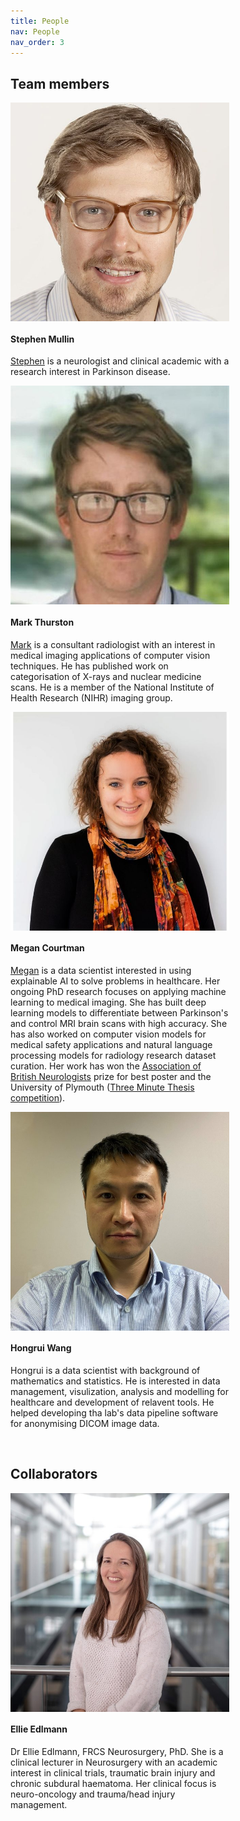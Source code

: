 ```yaml
---
title: People
nav: People
nav_order: 3
---
```

## Team members

<div class="container custom-container">
    <div class="row">
        <div class="col-sm-6 top-buffer">
            <div class="card pt-1" style="width: 350px">
                <img class="card-img-top" src="/assets/img/Stephen_Mullin.jpg"
                    style="height: 350px; width: 350px; display: block;" class="img-fluid">
                <div class="card-body pt-1">
                    <h4 class="card-title">Stephen Mullin</h4>
                    <p class="card-text">
                        <a href="https://www.plymouth.ac.uk/staff/stephen-mullin">Stephen</a> is a neurologist and
                        clinical academic with a research interest in Parkinson disease.
                    </p>
                </div>
            </div>
        </div>
        <div class="col-sm-6 top-buffer">
            <div class="card pt-1" style="width: 350px">
                <img class="card-img-top" src="/assets/img/Mark_Thurston.jpg"
                    style="height: 350px; width: 350px; display: block;" class="img-fluid">
                <div class="card-body pt-1">
                    <h4 class="card-title">Mark Thurston</h4>
                    <p class="card-text">
                        <a href="https://www.plymouth.ac.uk/staff/mark-thurston">Mark</a> is a consultant radiologist with an interest in medical imaging applications of computer vision techniques. He has published work on categorisation of X-rays and nuclear medicine scans. He is a member of the National Institute of Health Research (NIHR) imaging group.
                    </p>
                </div>
            </div>
        </div>
        <div class="col-sm-6 top-buffer">
            <div class="card pt-1" style="width: 350px">
                <img class="card-img-top" src="/assets/img/Megan_Courtman.jpg"
                    style="height: 350px; width: 350px; display: block;" class="img-fluid">
                <div class="card-body pt-1">
                    <h4 class="card-title">Megan Courtman</h4>
                    <p class="card-text">
                        <a href="https://www.plymouth.ac.uk/staff/megan-courtman">Megan</a> is a data scientist
                        interested in using explainable AI to solve problems in healthcare. Her ongoing PhD research
                        focuses on applying machine learning to medical imaging. She has built deep learning models to
                        differentiate between Parkinson's and control MRI brain scans with high accuracy. She has also
                        worked on computer vision models for medical safety applications and natural language processing
                        models for radiology research dataset curation. Her work has won the <a
                            href="https://www.theabn.org/">Association of British Neurologists</a> prize for best poster
                        and the University of Plymouth (<a
                            href="https://www.plymouth.ac.uk/student-life/your-studies/research-degrees/doctoral-college/researcher-development-programme/three-minute-thesis-competition">Three
                            Minute Thesis competition</a>).
                    </p>
                </div>
            </div>
        </div>
        <div class="col-sm-6 top-buffer">
            <div class="card pt-1" style="width: 350px">
                <img class="card-img-top" src="/assets/img/Hongrui_Wang.jpg"
                    style="height: 350px; width: 350px; display: block;" class="img-fluid">
                <div class="card-body pt-1">
                    <h4 class="card-title">Hongrui Wang</h4>
                    <p class="card-text">
                    Hongrui is a data scientist with background of mathematics and statistics. He is interested in data management, visulization, analysis and modelling for healthcare and development of relavent tools. He helped developing tha lab's data pipeline software for anonymising DICOM image data.
                    </p>
                </div>
            </div>
        </div>
    </div>
</div>

<br>

## Collaborators

<div class="container custom-container">
    <div class="row">
        <div class="col-sm-6 top-buffer">
            <div class="card pt-1" style="width: 350px">
                <img class="card-img-top" src="/assets/img/Ellie_Edlmann.jpg"
                    style="height: 350px; width: 350px; display: block;" class="img-fluid">
                <div class="card-body pt-1">
                    <h4 class="card-title">Ellie Edlmann</h4>
                    <p class="card-text">
                    Dr Ellie Edlmann, FRCS Neurosurgery, PhD. She is a clinical lecturer in Neurosurgery with an academic interest in clinical trials, traumatic brain injury and chronic subdural haematoma. Her clinical focus is neuro-oncology and trauma/head injury management. 
                    </p>
                </div>
            </div>
        </div>
    </div>
</div>

